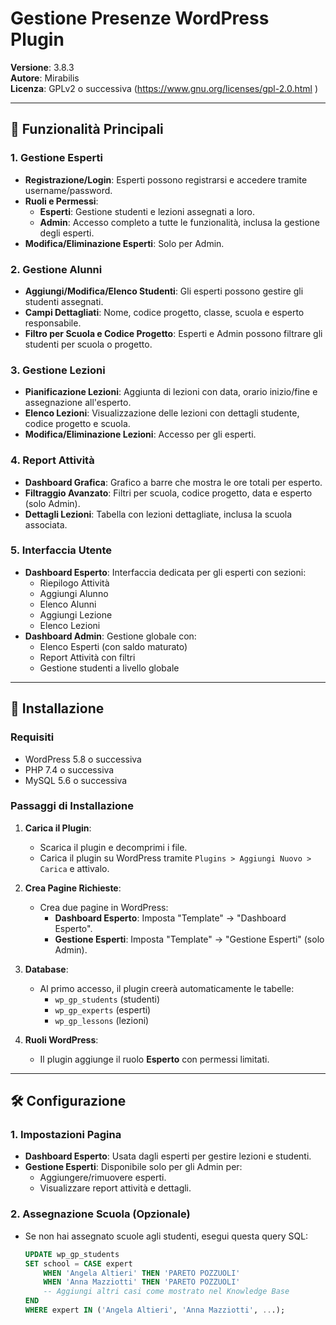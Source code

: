 # Gestione Presenze WordPress Plugin

**Versione**: 3.8.3  
**Autore**: Mirabilis  
**Licenza**: GPLv2 o successiva (https://www.gnu.org/licenses/gpl-2.0.html )

---

## 📌 Funzionalità Principali

### 1. **Gestione Esperti**
- **Registrazione/Login**: Esperti possono registrarsi e accedere tramite username/password.
- **Ruoli e Permessi**:
  - **Esperti**: Gestione studenti e lezioni assegnati a loro.
  - **Admin**: Accesso completo a tutte le funzionalità, inclusa la gestione degli esperti.
- **Modifica/Eliminazione Esperti**: Solo per Admin.

### 2. **Gestione Alunni**
- **Aggiungi/Modifica/Elenco Studenti**: Gli esperti possono gestire gli studenti assegnati.
- **Campi Dettagliati**: Nome, codice progetto, classe, scuola e esperto responsabile.
- **Filtro per Scuola e Codice Progetto**: Esperti e Admin possono filtrare gli studenti per scuola o progetto.

### 3. **Gestione Lezioni**
- **Pianificazione Lezioni**: Aggiunta di lezioni con data, orario inizio/fine e assegnazione all'esperto.
- **Elenco Lezioni**: Visualizzazione delle lezioni con dettagli studente, codice progetto e scuola.
- **Modifica/Eliminazione Lezioni**: Accesso per gli esperti.

### 4. **Report Attività**
- **Dashboard Grafica**: Grafico a barre che mostra le ore totali per esperto.
- **Filtraggio Avanzato**: Filtri per scuola, codice progetto, data e esperto (solo Admin).
- **Dettagli Lezioni**: Tabella con lezioni dettagliate, inclusa la scuola associata.

### 5. **Interfaccia Utente**
- **Dashboard Esperto**: Interfaccia dedicata per gli esperti con sezioni:
  - Riepilogo Attività
  - Aggiungi Alunno
  - Elenco Alunni
  - Aggiungi Lezione
  - Elenco Lezioni
- **Dashboard Admin**: Gestione globale con:
  - Elenco Esperti (con saldo maturato)
  - Report Attività con filtri
  - Gestione studenti a livello globale

---

## 🚀 Installazione

### Requisiti
- WordPress 5.8 o successiva
- PHP 7.4 o successiva
- MySQL 5.6 o successiva

### Passaggi di Installazione
1. **Carica il Plugin**:
   - Scarica il plugin e decomprimi i file.
   - Carica il plugin su WordPress tramite `Plugins > Aggiungi Nuovo > Carica` e attivalo.

2. **Crea Pagine Richieste**:
   - Crea due pagine in WordPress:
     - **Dashboard Esperto**: Imposta "Template" → "Dashboard Esperto".
     - **Gestione Esperti**: Imposta "Template" → "Gestione Esperti" (solo Admin).

3. **Database**:
   - Al primo accesso, il plugin creerà automaticamente le tabelle:
     - `wp_gp_students` (studenti)
     - `wp_gp_experts` (esperti)
     - `wp_gp_lessons` (lezioni)

4. **Ruoli WordPress**:
   - Il plugin aggiunge il ruolo **Esperto** con permessi limitati.

---

## 🛠 Configurazione

### 1. **Impostazioni Pagina**
- **Dashboard Esperto**: Usata dagli esperti per gestire lezioni e studenti.
- **Gestione Esperti**: Disponibile solo per gli Admin per:
  - Aggiungere/rimuovere esperti.
  - Visualizzare report attività e dettagli.

### 2. **Assegnazione Scuola (Opzionale)**
- Se non hai assegnato scuole agli studenti, esegui questa query SQL:
  ```sql
  UPDATE wp_gp_students
  SET school = CASE expert
      WHEN 'Angela Altieri' THEN 'PARETO POZZUOLI'
      WHEN 'Anna Mazziotti' THEN 'PARETO POZZUOLI'
      -- Aggiungi altri casi come mostrato nel Knowledge Base
  END
  WHERE expert IN ('Angela Altieri', 'Anna Mazziotti', ...);
